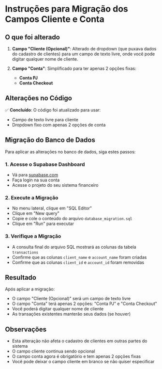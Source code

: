 # Instruções para Migração dos Campos Cliente e Conta

## O que foi alterado

1. **Campo "Cliente (Opcional)"**: Alterado de dropdown (que puxava dados do cadastro de clientes) para um campo de texto livre, onde você pode digitar qualquer nome de cliente.

2. **Campo "Conta"**: Simplificado para ter apenas 2 opções fixas:
   - **Conta PJ**
   - **Conta Checkout**

## Alterações no Código

✅ **Concluído**: O código foi atualizado para usar:
- Campo de texto livre para cliente
- Dropdown fixo com apenas 2 opções de conta

## Migração do Banco de Dados

Para aplicar as alterações no banco de dados, siga estes passos:

### 1. Acesse o Supabase Dashboard
- Vá para [supabase.com](https://supabase.com)
- Faça login na sua conta
- Acesse o projeto do seu sistema financeiro

### 2. Execute a Migração
- No menu lateral, clique em "SQL Editor"
- Clique em "New query"
- Copie e cole o conteúdo do arquivo `database_migration.sql`
- Clique em "Run" para executar

### 3. Verifique a Migração
- A consulta final do arquivo SQL mostrará as colunas da tabela `transactions`
- Confirme que as colunas `client_name` e `account_name` foram criadas
- Confirme que as colunas `client_id` e `account_id` foram removidas

## Resultado

Após aplicar a migração:
- O campo "Cliente (Opcional)" será um campo de texto livre
- O campo "Conta" terá apenas 2 opções: "Conta PJ" e "Conta Checkout"
- Você poderá digitar qualquer nome de cliente
- As transações existentes manterão seus dados (se houver)

## Observações

- Esta alteração não afeta o cadastro de clientes em outras partes do sistema
- O campo cliente continua sendo opcional
- O campo conta agora é obrigatório e tem apenas 2 opções fixas
- Você pode deixar o campo cliente em branco se não quiser especificar 